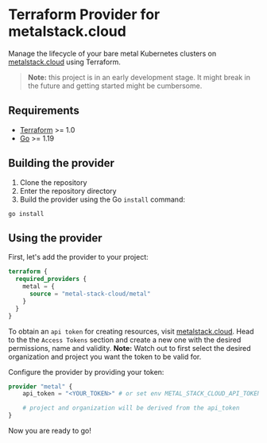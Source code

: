 # Terraform Provider for metalstack.cloud

Manage the lifecycle of your bare metal Kubernetes clusters on [metalstack.cloud](https://metalstack.cloud) using Terraform.

> **Note:** this project is in an early development stage. It might break in the future and getting started might be cumbersome.

## Requirements

- [Terraform](https://developer.hashicorp.com/terraform/downloads) >= 1.0
- [Go](https://golang.org/doc/install) >= 1.19

## Building the provider

1. Clone the repository
2. Enter the repository directory
3. Build the provider using the Go `install` command:

```shell
go install
```

## Using the provider

First, let's add the provider to your project:

```terraform
terraform {
  required_providers {
    metal = {
      source = "metal-stack-cloud/metal"
    }
  }
}
```

To obtain an `api token` for creating resources, visit [metalstack.cloud](https://metalstack.cloud). Head to the the `Access Tokens` section and create a new one with the desired permissions, name and validity.
**Note:** Watch out to first select the desired organization and project you want the token to be valid for.

Configure the provider by providing your token:

```terraform
provider "metal" {
    api_token = "<YOUR_TOKEN>" # or set env METAL_STACK_CLOUD_API_TOKEN

    # project and organization will be derived from the api_token
}
```

Now you are ready to go!
